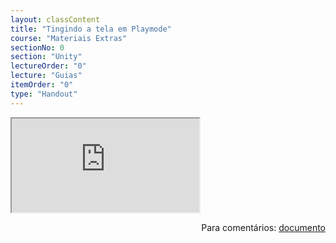 ```yaml
---
layout: classContent
title: "Tingindo a tela em Playmode"
course: "Materiais Extras"
sectionNo: 0
section: "Unity"
lectureOrder: "0"
lecture: "Guias"
itemOrder: "0"
type: "Handout"
---
```


<iframe src="https://docs.google.com/document/d/e/2PACX-1vTIYjKrWM-gKJNXrCsYpHyb4hYeHjpqi3eRvSC-qY4PmlW-AHUdV1b9FiTR4ArSSnsKs_eluir7SlFK/pub?embedded=true"></iframe>

<span style="float:right">Para comentários: [documento](https://docs.google.com/document/d/1j9J8sN6pWHkIB11ctp_O1t1gVBoZncQENtugdMjaSj0/edit?usp=sharing)</span>
